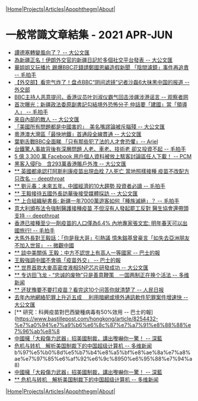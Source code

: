 |[Home](/README.md)|[Projects](/projects.md)|[Articles](/articles.md)|[Apophthegm](/apophthegm.md)|[About](/about.md)|

# 一般常識文章結集 - 2021 APR-JUN

- [譚德塞轉變風向了？ -- 大公文匯](https://www.tkww.hk/a/202104/01/AP6065101ce4b0661d557f861e.html)  
- [為新疆正名！伊朗外交官的新疆日記於多個社交平台發表 -- 大公文匯](https://www.tkww.hk/a/202104/01/AP6065cad9e4b0661d557fcfae.html)  
- [華姐姐又玩播片 踢爆BBC花錢請鄭國恩編造假新聞 「陰間濾鏡」事件再追責 -- 毛拍手](https://www.bastillepost.com/hongkong/article/8218948-%e8%8f%af%e5%a7%90%e5%a7%90%e5%8f%88%e7%8e%a9%e6%92%ad%e7%89%87-%e8%b8%a2%e7%88%86bbc%e8%8a%b1%e9%8c%a2%e8%ab%8b%e9%84%ad%e5%9c%8b%e6%81%a9%e7%b7%a8%e9%80%a0%e5%81%87%e6%96%b0%e8%81%9e-%e3%80%8c)  
- [【外交部】看完气炸了！盘点BBC“阴间滤镜”记者沙磊6大抹黑中国的报道 -- 外交部](https://samiux.blogspot.com/2021/04/bbc6.html)  
- [BBC主持人恶意提问，香港议员叶刘淑仪霸气回击涉疆涉港谣言 -- 观察者网](https://user.guancha.cn/main/content?id=487717)  
- [首次曝光：新疆政法委原副書記勾結境外恐怖分子 仲話要「建國」當「領導人」 -- 毛拍手](https://www.bastillepost.com/hongkong/article/8223342-%e9%a6%96%e6%ac%a1%e6%9b%9d%e5%85%89%ef%bc%9a%e6%96%b0%e7%96%86%e6%94%bf%e6%b3%95%e5%a7%94%e5%8e%9f%e5%89%af%e6%9b%b8%e8%a8%98%e5%8b%be%e7%b5%90%e5%a2%83%e5%a4%96%e6%81%90%e6%80%96%e5%88%86%e5%ad%90)  
- [來自內部的敵人 -- 大公文匯](https://mp.weixin.qq.com/s/jeinc8bAdixPGeOx7p5rtQ)  
- [「美國所有問題都是中國害的」　美名嘴謬論被斥腦殘 -- 大公文匯](https://www.tkww.hk/a/202104/03/AP6067e829e4b0661d55805c30.html)  
- [粵港澳大灣區「最快地鐵」首通段全線貫通 -- 大公文匯](https://www.tkww.hk/a/202104/03/AP6067eb17e4b0661d55805cea.html)  
- [葉劉舌戰BBC全面睇 「只有那些犯了法的人才會恐懼」-- Ariel](https://www.bastillepost.com/hongkong/article/8226886-%e8%91%89%e5%8a%89%e8%88%8c%e6%88%b0bbc%e5%85%a8%e9%9d%a2%e7%9d%87-%e3%80%8c%e5%8f%aa%e6%9c%89%e9%82%a3%e4%ba%9b%e7%8a%af%e4%ba%86%e6%b3%95%e7%9a%84%e4%ba%ba%e6%89%8d%e6%9c%83%e6%81%90%e6%87%bc)  
- [台鐵驚人事故背後有深層問題 人老、車老、技術老 卻又投資不起 -- 毛拍手](https://www.bastillepost.com/hongkong/article/8226809-%e5%8f%b0%e9%90%b5%e9%a9%9a%e4%ba%ba%e4%ba%8b%e6%95%85%e8%83%8c%e5%be%8c%e6%9c%89%e6%b7%b1%e5%b1%a4%e5%95%8f%e9%a1%8c-%e4%ba%ba%e8%80%81%e3%80%81%e8%bb%8a%e8%80%81%e3%80%81%e6%8a%80%e8%a1%93%e8%80%81)  
- [5 億 3,300 萬 Facebook 用戶個人資料被放上駭客討論區任人下載！ -- PCM](https://www.pcmarket.com.hk/533-million-facebook-user-personal-information-leaked/)  
- [黑客入侵Fb　含293萬香港賬戶外洩 -- 大公文匯](https://www.tkww.hk/a/202104/04/AP60691ea7e4b0661d5580a5c7.html)  
- [** 英國都承認打阿斯利康疫苗出現血栓 7人死亡 當地照樣接種 疫苗不改配方只改名 -- deepthroat](https://www.bastillepost.com/hongkong/article/8231239-%e8%8b%b1%e5%9c%8b%e9%83%bd%e6%89%bf%e8%aa%8d%e6%89%93%e9%98%bf%e6%96%af%e5%88%a9%e5%ba%b7%e7%96%ab%e8%8b%97%e5%87%ba%e7%8f%be%e8%a1%80%e6%a0%93-7%e4%ba%ba%e6%ad%bb%e4%ba%a1-%e7%95%b6%e5%9c%b0)  
- [** 劉元春：未來五年，中國經濟的10大趨勢 投資者必讀 -- 毛拍手](https://www.bastillepost.com/hongkong/article/8231208-%e5%8a%89%e5%85%83%e6%98%a5%ef%bc%9a%e6%9c%aa%e4%be%86%e4%ba%94%e5%b9%b4%ef%bc%8c%e4%b8%ad%e5%9c%8b%e7%b6%93%e6%bf%9f%e7%9a%8410%e5%a4%a7%e8%b6%a8%e5%8b%a2-%e6%8a%95%e8%b3%87%e8%80%85%e5%bf%85)  
- [** 王毅接待五國外長訪華後接受媒體採訪 -- 大公文匯](https://www.tkww.hk/a/202104/05/AP606a7e13e4b0661d558105af.html)  
- [** 上合組織秘書長: 新疆一年7000萬遊客如何「種族滅絕」？ -- 毛拍手](https://www.bastillepost.com/hongkong/article/8235457-%e4%b8%8a%e5%90%88%e7%b5%84%e7%b9%94%e7%a7%98%e6%9b%b8%e9%95%b7-%e6%96%b0%e7%96%86%e4%b8%80%e5%b9%b47000%e8%90%ac%e9%81%8a%e5%ae%a2%e5%a6%82%e4%bd%95%e3%80%8c%e7%a8%ae%e6%97%8f%e6%bb%85%e7%b5%95)  
- [意大利頒布法令強制醫護接種疫苗 不但沒有人發起罷工反對 醫生協會還帶頭支持 -- deepthroat](https://www.bastillepost.com/hongkong/article/8234735-%e6%84%8f%e5%a4%a7%e5%88%a9%e9%a0%92%e5%b8%83%e6%b3%95%e4%bb%a4%e5%bc%b7%e5%88%b6%e9%86%ab%e8%ad%b7%e6%8e%a5%e7%a8%ae%e7%96%ab%e8%8b%97-%e4%b8%8d%e4%bd%86%e6%b2%92%e6%9c%89%e4%ba%ba%e7%99%bc%e8%b5%b7)  
- [香港已接種至少一劑疫苗的人口僅為6.4% 內地專家張文宏: 明年春天可以出國旅行! -- 毛拍手](https://www.bastillepost.com/hongkong/article/8234657-%e9%a6%99%e6%b8%af%e5%b7%b2%e6%8e%a5%e7%a8%ae%e8%87%b3%e5%b0%91%e4%b8%80%e5%8a%91%e7%96%ab%e8%8b%97%e7%9a%84%e4%ba%ba%e5%8f%a3%e5%83%85%e7%82%ba6-4-%e5%85%a7%e5%9c%b0%e5%b0%88%e5%ae%b6%e5%bc%b5)  
- [大馬外長對王毅話：「你是我大哥」引熱議 憶朱鎔基曾豪言「如失去亞洲朋友不加入世貿」 -- 微觀中國](https://www.bastillepost.com/hongkong/article/8234043-%e5%a4%a7%e9%a6%ac%e5%a4%96%e9%95%b7%e5%b0%8d%e7%8e%8b%e6%af%85%e8%a9%b1%ef%bc%9a%e3%80%8c%e4%bd%a0%e6%98%af%e6%88%91%e5%a4%a7%e5%93%a5%e3%80%8d%e5%bc%95%e7%86%b1%e8%ad%b0-%e6%86%b6%e6%9c%b1%e9%8e%94)  
- [** 談中美關係 王毅：中方不認世上有高人一等國家 -- 巴士的報](https://www.bastillepost.com/hongkong/article/8235554-%e8%ab%87%e4%b8%ad%e7%be%8e%e9%97%9c%e4%bf%82-%e7%8e%8b%e6%af%85%ef%bc%9a%e4%b8%ad%e6%96%b9%e4%b8%8d%e8%aa%8d%e5%8f%af%e4%b8%96%e4%b8%8a%e6%9c%89%e9%ab%98%e4%ba%ba%e4%b8%80%e7%ad%89%e7%9a%84%e5%9c%8b)  
- [王毅強調中國不會搞「疫苗外交」 -- 巴士的報](https://www.bastillepost.com/hongkong/article/8235015-%e7%8e%8b%e6%af%85%e5%bc%b7%e8%aa%bf%e4%b8%ad%e5%9c%8b%e4%b8%8d%e6%9c%83%e6%90%9e%e3%80%8c%e7%96%ab%e8%8b%97%e5%a4%96%e4%ba%a4%e3%80%8d)  
- [** 世界首款大麥高密度液相SNP芯片研發成功 -- 大公文匯](https://www.tkww.hk/a/202104/07/AP606d7003e4b0661d5581dfcb.html)  
- [** 专访田飞龙 - “忠诚的废物”只是善意鞭策　一国两制正在换个活法 -- 多维新闻](https://www.dwnews.com/%E9%A6%99%E6%B8%AF/60235622/%E4%B8%93%E8%AE%BF%E7%94%B0%E9%A3%9E%E9%BE%99%E5%BF%A0%E8%AF%9A%E7%9A%84%E5%BA%9F%E7%89%A9%E5%8F%AA%E6%98%AF%E5%96%84%E6%84%8F%E9%9E%AD%E7%AD%96%E4%B8%80%E5%9B%BD%E4%B8%A4%E5%88%B6%E6%AD%A3%E5%9C%A8%E6%8D%A2%E4%B8%AA%E6%B4%BB%E6%B3%95)  
- [** 还犹豫要不要打疫苗？看完这10个问答你就清楚了 -- 人民日报](https://wap.peopleapp.com/article/6172307/6075862)  
- [去年內地網絡犯罪上升近五成 　利用暗網或境外通訊軟件犯罪案件增速快 -- 大公文匯](https://www.tkww.hk/a/202104/07/AP606d99fce4b0661d5581eee5.html)  
- [** 研究：科興疫苗對巴西變種病毒有50%效用 -- 巴士的報](https://www.bastillepost.com/hongkong/article/8254432-%e7%a0%94%e7%a9%b6%e6%8c%87%e7%a7%91%e8%88%88%e7%96%ab%e8%8
- [中國擁「大殺傷力武器」招美國制裁，講出嚟嚇你一驚！ -- 深藍](https://www.bastillepost.com/hongkong/article/8259995-%e4%b8%ad%e5%9c%8b%e6%93%81%e3%80%8c%e5%a4%a7%e6%ae%ba%e5%82%b7%e5%8a%9b%e6%ad%a6%e5%99%a8%e3%80%8d%e6%8b%9b%e7%be%8e%e5%9c%8b%e5%88%b6%e8%a3%81%ef%bc%8c%e8%ac%9b%e5%87%ba%e5%9a%9f%e5%9a%87%e4%bd%a0)  
- [危机与转机　解析美国制裁下的中国超级计算机 -- 多维新闻](https://www.dwnews.com/%E5%85%A8%E7%90%83/60236101/%E5%8D%B1%E6%9C%BA%E4%B8%8E%E8%BD%AC%E6%9C%BA%E8%A7%A3%E6%9E%90%E7%BE%8E%E5%9B%BD%E5%88%B6%E8%A3%81%E4%B8%8B%E7%9A%84%E4%B8%AD%E5%9B%BD%E8%B6%85%E7%BA%A7%E8%AE%A1%E7%AE%97%E6%9C%BA)  
b%97%e5%b0%8d%e5%b7%b4%e8%a5%bf%e8%ae%8a%e7%a8%ae%e7%97%85%e6%af%92%e6%9c%8950%e6%95%88%e7%94%a8)  
- [中國擁「大殺傷力武器」招美國制裁，講出嚟嚇你一驚！ -- 深藍](https://www.bastillepost.com/hongkong/article/8259995-%e4%b8%ad%e5%9c%8b%e6%93%81%e3%80%8c%e5%a4%a7%e6%ae%ba%e5%82%b7%e5%8a%9b%e6%ad%a6%e5%99%a8%e3%80%8d%e6%8b%9b%e7%be%8e%e5%9c%8b%e5%88%b6%e8%a3%81%ef%bc%8c%e8%ac%9b%e5%87%ba%e5%9a%9f%e5%9a%87%e4%bd%a0)  
- [** 危机与转机　解析美国制裁下的中国超级计算机 -- 多维新闻](https://www.dwnews.com/%E5%85%A8%E7%90%83/60236101/%E5%8D%B1%E6%9C%BA%E4%B8%8E%E8%BD%AC%E6%9C%BA%E8%A7%A3%E6%9E%90%E7%BE%8E%E5%9B%BD%E5%88%B6%E8%A3%81%E4%B8%8B%E7%9A%84%E4%B8%AD%E5%9B%BD%E8%B6%85%E7%BA%A7%E8%AE%A1%E7%AE%97%E6%9C%BA)  

|[Home](/README.md)|[Projects](/projects.md)|[Articles](/articles.md)|[Apophthegm](/apophthegm.md)|[About](/about.md)|
